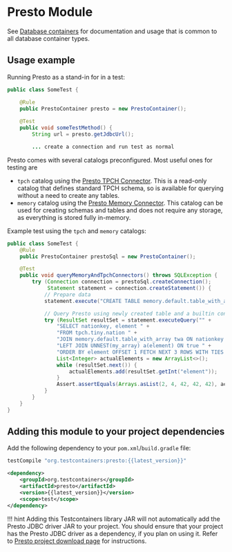 # Presto Module

See [Database containers](./index.md) for documentation and usage that is common to all database container types.

## Usage example

Running Presto as a stand-in for in a test:

```java
public class SomeTest {

    @Rule
    public PrestoContainer presto = new PrestoContainer();
    
    @Test
    public void someTestMethod() {
        String url = presto.getJdbcUrl();

        ... create a connection and run test as normal
```

Presto comes with several catalogs preconfigured. Most useful ones for testing are

* `tpch` catalog using the [Presto TPCH Connector](https://prestosql.io/docs/current/connector/tpch.html).
  This is a read-only catalog that defines standard TPCH schema, so is available for querying without a need
  to create any tables.
* `memory` catalog using the [Presto Memory Connector](https://prestosql.io/docs/current/connector/memory.html).
  This catalog can be used for creating schemas and tables and does not require any storage, as everything
  is stored fully in-memory.

Example test using the `tpch` and `memory` catalogs:

```java
public class SomeTest {
    @Rule
    public PrestoContainer prestoSql = new PrestoContainer();

    @Test
    public void queryMemoryAndTpchConnectors() throws SQLException {
        try (Connection connection = prestoSql.createConnection();
             Statement statement = connection.createStatement()) {
            // Prepare data
            statement.execute("CREATE TABLE memory.default.table_with_array AS SELECT 1 id, ARRAY[1, 42, 2, 42, 4, 42] my_array");

            // Query Presto using newly created table and a builtin connector
            try (ResultSet resultSet = statement.executeQuery("" +
                "SELECT nationkey, element " +
                "FROM tpch.tiny.nation " +
                "JOIN memory.default.table_with_array twa ON nationkey = twa.id " +
                "LEFT JOIN UNNEST(my_array) a(element) ON true " +
                "ORDER BY element OFFSET 1 FETCH NEXT 3 ROWS WITH TIES ")) {
                List<Integer> actualElements = new ArrayList<>();
                while (resultSet.next()) {
                    actualElements.add(resultSet.getInt("element"));
                }
                Assert.assertEquals(Arrays.asList(2, 4, 42, 42, 42), actualElements);
            }
        }
    }
}
```

## Adding this module to your project dependencies

Add the following dependency to your `pom.xml`/`build.gradle` file:

```groovy tab='Gradle'
testCompile "org.testcontainers:presto:{{latest_version}}"
```

```xml tab='Maven'
<dependency>
    <groupId>org.testcontainers</groupId>
    <artifactId>presto</artifactId>
    <version>{{latest_version}}</version>
    <scope>test</scope>
</dependency>
```

!!! hint
    Adding this Testcontainers library JAR will not automatically add the Presto JDBC driver JAR to your project.
    You should ensure that your project has the Presto JDBC driver as a dependency, if you plan on using it.
    Refer to [Presto project download page](https://prestosql.io/download.html) for instructions.


